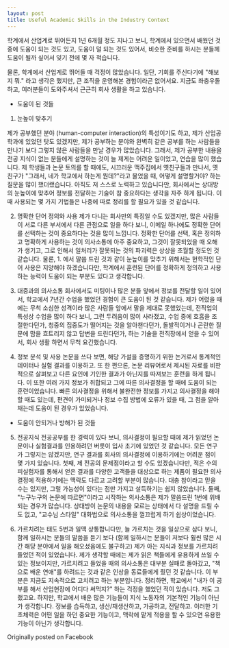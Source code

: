 ```yaml
---
layout: post
title: Useful Academic Skills in the Industry Context
---
```


학계에서 산업계로 뛰어든지 1년 6개월 정도 지나고 보니, 학계에서 있으면서 배웠던 것 중에 도움이 되는 것도 있고, 도움이 덜 되는 것도 있어서, 비슷한 준비를 하시는 분들께 도움이 될까 싶어서 잊기 전에 몇 자 적습니다.

물론, 학계에서 산업계로 뛰어들 때 걱정이 많았습니다. 일단, 기회를 주신다기에 "해보지 뭐." 라고 생각은 했지만, 큰 조직을 운영해본 경험이라곤 없어서요. 지금도 좌충우돌하고, 여러분들이 도와주셔서 근근히 회사 생활을 하고 있습니다.

* 도움이 된 것들

1. 눈높이 맞추기

제가 공부했던 분야 (human-computer interaction)의 특성이기도 하고, 제가 산업공학과에 있었던 탓도 있겠지만, 제가 공부하는 분야와 완벽히 같은 공부를 하는 사람들을 만나기 보다 그렇지 않은 사람들을 만날 경우가 많았습니다. 그래서, 제가 공부한 내용을 전공 지식이 없는 분들에게 설명하는 것이 늘 제게는 어려운 일이었고, 연습을 많이 했습니다. 제 학생들과 논문 토의를 할 때에도, 시끄러운 맥주집에서 옛친구들과 만나서, 옛친구가 "그래서, 네가 학교에서 하는게 뭔데?"라고 물었을 때, 어떻게 설명할거야? 하는 질문을 많이 했더랬습니다. 아직도 저 스스로 노력하고 있습니다만, 회사에서는 상대방의 눈높이에 맞추어 정보를 전달하는 기술이 참 중요하다는 생각을 자주 하게 됩니다. 이 때 사용되는 몇 가지 기법들은 나중에 따로 정리를 할 필요가 있을 것 같습니다.

2. 명확한 단어 정의와 사용
제가 다니는 회사만의 특징일 수도 있겠지만, 많은 사람들이 서로 다른 부서에서 다른 관점으로 일을 하다 보니, 이메일 하나에도 정확한 단어를 선택하는 것이 중요하다는 것을 많이 느낍니다. 정확한 단어를 선택, 혹은 정의하고 명확하게 사용하는 것이 의사소통에 아주 중요하고, 그것이 잘못되었을 때 오해가 생기고, 그로 인해서 일처리가 잘못되는 것의 파괴력은 상상을 초월할 정도인 것 같습니다. 물론, 1. 에서 말씀 드린 것과 같이 눈높이를 맞추기 위해서는 현학적인 단어 사용은 지양해야 하겠습니다만, 학계에서 훈련된 단어를 정확하게 정의하고 사용하는 능력이 도움이 되는 부분도 있다고 생각합니다.

3. 대중과의 의사소통
회사에서도 미팅이나 많은 분들 앞에서 정보를 전달할 일이 있어서, 학교에서 7년간 수업을 했었던 경험이 큰 도움이 된 것 같습니다. 제가 어렸을 때에는 무척 소심한 성격이라 많은 사람들 앞에서 말을 제대로 못했었는데, 전직업의 특성상 수업을 많이 하다 보니, 그런 두려움이 많이 사라졌고, 수업 중에 호흡을 조절한다던가, 청중의 집중도가 떨어지는 것을 알아챈다던가, 돌발적이거나 곤란한 질문에 맘을 흐트리지 않고 답변을 드린다던가, 하는 기술을 전직장에서 얻을 수 있어서, 회사 생활 하면서 무척 요긴했습니다.

4. 정보 분석 및 사용
논문을 쓰다 보면, 해당 가설을 증명하기 위한 논거로서 통계적인 데이터나 실험 결과를 이용하고. 또 한 편으론, 논문 리뷰어로서 제시된 자료를 비판적으로 살펴보고 다른 요인에 기인한 결과가 아닌지를 따져보는 훈련을 하게 됩니다. 이 또한 여러 가지 정보가 취합되고 그에 따른 의사결정을 할 때에 도움이 되는 훈련이었습니다. 빠른 의사결정을 위해서 불완전한 정보를 가지고 의사결정을 해야 할 때도 있는데, 편견이 가미되거나 정보 수집 방법에 오류가 있을 때, 그 점을 알아채는데 도움이 된 경우가 있었습니다.

* 도움이 안되거나 방해가 된 것들

5. 전공지식
전공공부를 한 경력이 있다 보니, 의사결정이 필요할 때에 제가 읽었던 논문이나 실험결과를 인용하려던 버릇이 입사 초기에 있었던 것 같습니다. 모든 연구가 그렇지는 않겠지만, 연구 결과를 회사의 의사결정에 이용하기에는 어려운 점이 몇 가지 있습니다. 첫째, 제 전공의 문제점이라고 할 수도 있겠습니다만, 적은 수의 피실험자를 통해서 얻은 결과를 다양한 고객들을 대상으로 하는 제품이 필요한 의사결정에 적용하기에는 맥락도 다르고 고려할 부분이 많습니다. 대충 참이라고 믿을 수는 있지만, 그럴 가능성이 있다는 점만 가지고 설득하기는 쉽지 않았습니다. 둘째, "누구누구의 논문에 따르면"이라고 시작하는 의사소통은 제가 말씀드린 1번에 위배되는 경우가 많습니다. 상대방이 논문의 내용을 모르는 상태에서 다 설명을 드릴 수도 없고, "교수님 스타일" 대화법으로 의사소통을 껄끄럽게 하기 쉽상이었습니다.

6. 가르치려는 태도
5번과 일맥 상통합니다만, 늘 가르치는 것을 일상으로 삼다 보니, 함께 일하시는 분들의 말씀을 듣기 보다 (함께 일하시는 분들이 저보다 훨씬 많은 시간 해당 분야에서 일을 해오셨음에도 불구하고) 제가 아는 지식과 정보를 가르치려 들었던 적이 있었습니다. 제가 생각할 때에는 제가 읽은 책들에게 유용하게 쓰일 수 있는 정보이지만, 가르치려고 들었을 때의 의사소통은 대부분 실패로 돌아갔고, "책으로 배운 연애"를 하려드는 것과 같은 인상을 동료들에게 줬던 것 같습니다. 이 부분은 지금도 지속적으로 고치려고 하는 부분입니다.
정리하면, 학교에서 "내가 이 공부를 해서 산업현장에 어디다 써먹지?" 하는 걱정을 했었던 적이 있습니다. 저도 그랬고요. 하지만, 학교에서 배운 많은 기능들이 지식 노동자의 기본적인 기능이 아닌가 생각합니다. 정보를 습득하고, 생산/재생산하고, 가공하고, 전달하고. 이러한 기초체력은 어떤 일을 하던 중요한 기능이고, 맥락에 맡게 적용을 할 수 있으면 유용한 기능이 아닌가 생각합니다.

Originally posted on Facebook
